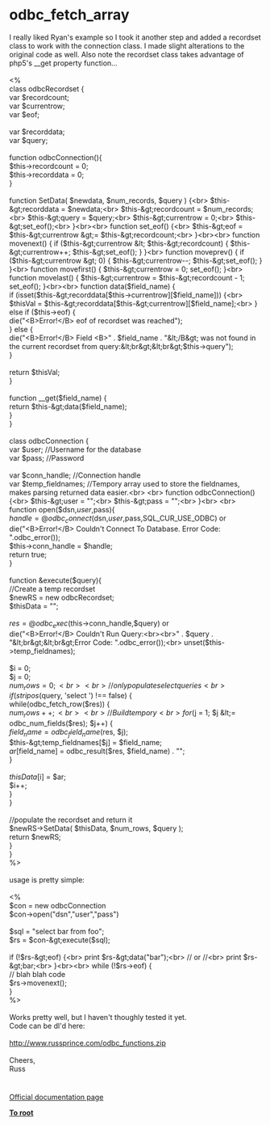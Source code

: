 # odbc_fetch_array



I really liked Ryan&apos;s example so I took it another step and added a recordset class to work with the connection class.  I made slight alterations to the original code as well.  Also note the recordset class takes advantage of php5&apos;s __get property function...<br><br>&lt;%<br>class odbcRecordset {<br>   var $recordcount;<br>   var $currentrow;<br>   var $eof;<br><br>   var $recorddata;<br>   var $query;<br><br>   function odbcConnection(){<br>      $this-&gt;recordcount = 0;<br>      $this-&gt;recorddata = 0;<br>   }<br><br>   function SetData( $newdata, $num_records, $query ) {<br>      $this-&gt;recorddata = $newdata;<br>      $this-&gt;recordcount = $num_records;<br>      $this-&gt;query = $query;<br>      $this-&gt;currentrow = 0;<br>      $this-&gt;set_eof();<br>   }<br><br>   function set_eof() {<br>      $this-&gt;eof = $this-&gt;currentrow &gt;= $this-&gt;recordcount;<br>   }<br><br>   function movenext()  { if ($this-&gt;currentrow &lt; $this-&gt;recordcount) { $this-&gt;currentrow++; $this-&gt;set_eof(); } }<br>   function moveprev()  { if ($this-&gt;currentrow &gt; 0)                  { $this-&gt;currentrow--; $this-&gt;set_eof(); } }<br>   function movefirst() { $this-&gt;currentrow = 0; set_eof();                                               }<br>   function movelast()  { $this-&gt;currentrow = $this-&gt;recordcount - 1;  set_eof();                         }<br><br>   function data($field_name) {<br>      if (isset($this-&gt;recorddata[$this-&gt;currentrow][$field_name])) {<br>         $thisVal = $this-&gt;recorddata[$this-&gt;currentrow][$field_name];<br>      } else if ($this-&gt;eof) {<br>         die("&lt;B&gt;Error!&lt;/B&gt; eof of recordset was reached");<br>      } else {<br>         die("&lt;B&gt;Error!&lt;/B&gt; Field &lt;B&gt;" . $field_name . "&lt;/B&gt; was not found in the current recordset from query:&lt;br&gt;&lt;br&gt;$this-&gt;query");<br>      }<br><br>      return $thisVal;<br>   } <br><br>   function __get($field_name) {<br>      return $this-&gt;data($field_name);<br>   } <br>}<br><br>class odbcConnection {<br>   var $user;  //Username for the database<br>   var $pass; //Password<br><br>   var $conn_handle; //Connection handle<br>   var $temp_fieldnames; //Tempory array used to store the fieldnames, makes parsing returned data easier.<br>   <br>   function odbcConnection(){<br>      $this-&gt;user = "";<br>      $this-&gt;pass = "";<br>   }<br>   <br>   function open($dsn,$user,$pass){<br>      $handle = @odbc_connect($dsn,$user,$pass,SQL_CUR_USE_ODBC) or<br>         die("&lt;B&gt;Error!&lt;/B&gt; Couldn&apos;t Connect To Database. Error Code:  ".odbc_error());<br>      $this-&gt;conn_handle = $handle;<br>      return true;<br>   }<br>   <br>   function &amp;execute($query){<br>      //Create a temp recordset<br>      $newRS = new odbcRecordset;<br>      $thisData = "";<br><br>      $res = @odbc_exec($this-&gt;conn_handle,$query) or<br>         die("&lt;B&gt;Error!&lt;/B&gt; Couldn&apos;t Run Query:&lt;br&gt;&lt;br&gt;" . $query . "&lt;br&gt;&lt;br&gt;Error Code:  ".odbc_error());<br>      unset($this-&gt;temp_fieldnames);<br><br>      $i = 0;<br>      $j = 0;<br>      $num_rows = 0;<br><br>      // only populate select queries<br>      if (stripos($query, &apos;select &apos;) !== false) {<br>         while(odbc_fetch_row($res)) {<br>            $num_rows++;<br>   <br>            //Build tempory<br>            for ($j = 1; $j &lt;= odbc_num_fields($res); $j++) {<br>               $field_name = odbc_field_name($res, $j);<br>               $this-&gt;temp_fieldnames[$j] = $field_name;<br>               $ar[$field_name] = odbc_result($res, $field_name) . "";<br>            }<br>   <br>            $thisData[$i] = $ar;<br>            $i++;<br>         }<br>      }<br>      <br>      //populate the recordset and return it<br>      $newRS-&gt;SetData( $thisData, $num_rows, $query );<br>      return $newRS;<br>   }<br>}<br>%&gt;<br><br>usage is pretty simple:<br><br>&lt;%<br>  $con = new odbcConnection<br>  $con-&gt;open("dsn","user","pass")<br><br>  $sql = "select bar from foo";<br>  $rs = $con-&gt;execute($sql);<br><br>  if (!$rs-&gt;eof) {<br>    print $rs-&gt;data("bar");<br>      // or //<br>    print $rs-&gt;bar;<br>  }<br><br>  while (!$rs-&gt;eof) {<br>    // blah blah code<br>    $rs-&gt;movenext();<br>  }<br>%&gt;<br><br>Works pretty well, but I haven&apos;t thoughly tested it yet.<br>Code can be dl&apos;d here:<br><br>http://www.russprince.com/odbc_functions.zip<br><br>Cheers,<br>Russ  

#

[Official documentation page](https://www.php.net/manual/en/function.odbc-fetch-array.php)

**[To root](/README.md)**